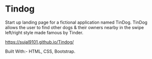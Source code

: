 # Tindog
Start up landing page for a fictional application named TinDog. TinDog allows the user to find other dogs &amp; their owners nearby in the swipe left/right style made famous by Tinder.

https://sujal9101.github.io/Tindog/

Built With:-
HTML,
CSS,
Bootstrap.

